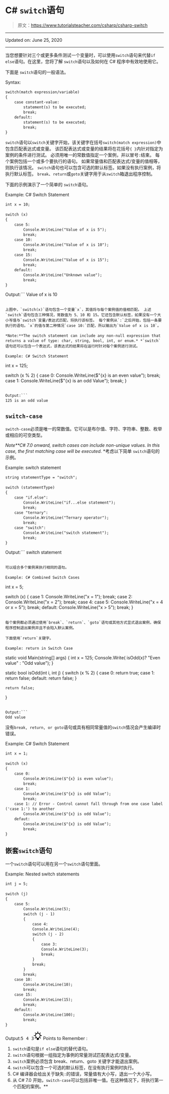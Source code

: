 # C# `switch`语句

> 原文：<https://www.tutorialsteacher.com/csharp/csharp-switch>

* * *

Updated on: <time datetime="2020-06-25">June 25, 2020</time>

* * *

当您想要针对三个或更多条件测试一个变量时，可以使用`switch`语句来代替`if else`语句。在这里，您将了解 `switch`语句以及如何在 C# 程序中有效地使用它。

下面是 `switch`语句的一般语法。

Syntax:

```
switch(match expression/variable)
{
    case constant-value:
        statement(s) to be executed;
        break;
    default: 
        statement(s) to be executed;
        break;
}

```

`switch`语句以`switch`关键字开始，该关键字在括号`switch(match expression)`中包含匹配表达式或变量。 该匹配表达式或变量的结果将在花括号`{ }`内针对指定为案例的条件进行测试。 必须用唯一的常数值指定一个案例，并以冒号`:`结束。 每个案例包括一个或多个要执行的语句。 如果常量值和匹配表达式/变量的值相等，则执行该情况。 `switch`语句也可以包含可选的默认标签。如果没有执行案例，将执行默认标签。 `break`、`return`或`goto`关键字用于从`switch`箱退出程序控制。

下面的示例演示了一个简单的 `switch`语句。

Example: C# Switch Statement

```
int x = 10;

switch (x)
{ 
    case 5:
        Console.WriteLine("Value of x is 5");
        break;
    case 10:
        Console.WriteLine("Value of x is 10");
        break;
    case 15:
        Console.WriteLine("Value of x is 15");
        break;
    default:
        Console.WriteLine("Unknown value");
        break;
} 
```

Output:```
Value of x is 10
```

上图中，`switch(x)`语句包含一个变量`x`，其值将与每个案例值的值相匹配。 上述`switch`语句包含三种情况，常数值为 5、10 和 15。它还包含默认标签，如果没有一个大小写值与`switch`变量/表达式匹配，将执行该标签。 每个案例从`:`之后开始，包括一条要执行的语句。`x`的值与第二种情况`case 10:`匹配，所以输出为`Value of x is 10`。

*Note:**The switch statement can include any non-null expression that returns a value of type: char, string, bool, int, or enum.* *`switch`语句还可以包含一个表达式，该表达式的结果将在运行时针对每个案例进行测试。

Example: C# Switch Statement

```
int x = 125;

switch (x % 2)
{ 
    case 0:
        Console.WriteLine($"{x} is an even value");
        break;
    case 1:
        Console.WriteLine($"{x} is an odd Value");
        break;
} 
```

Output:```
125 is an odd value
```

## `switch-case`

`switch-case`必须是唯一的常数值。它可以是布尔值、字符、字符串、整数、枚举或相应的可空类型。

*Note**C# 7.0 onward, switch cases can include non-unique values. In this case, the first matching case will be executed.* *考虑以下简单 `switch`语句的示例。

Example: switch statement

```
string statementType = "switch";

switch (statementType)
{
    case "if.else":
        Console.WriteLine("if...else statement");
        break;
    case "ternary":
        Console.WriteLine("Ternary operator");
        break;
    case "switch":
        Console.WriteLine("switch statement");
        break;
} 
```

Output:```
switch statement
```

可以组合多个案例来执行相同的语句。

Example: C# Combined Switch Cases

```
int x = 5;

switch (x)
{ 
    case 1:
        Console.WriteLine("x = 1");
        break;
    case 2:
        Console.WriteLine("x = 2");
        break;
    case 4:
    case 5:
        Console.WriteLine("x = 4 or x = 5");
        break;
    default:
        Console.WriteLine("x > 5");
        break;
} 
```

每个案例都必须通过使用`break`、`return`、`goto`语句或其他方式显式退出案例，确保程序控制退出案例并且不会陷入默认案例。

下面使用`return`关键字。

Example: return in Switch Case

```
static void Main(string[] args)
{
    int x = 125;
    Console.Write( isOdd(x)? "Even value" : "Odd value");
}

static bool isOdd(int i, int j)
{
    switch (x % 2)
    { 
        case 0:
            return true;
        case 1:
            return false;
        default:
            return false;
    }

    return false;
} 
```

Output:```
Odd value
```

没有`break, return, or goto`语句或具有相同常量值的`switch`情况会产生编译时错误。

Example: C# Switch Statement

```
int x = 1;

switch (x)
{ 
    case 0:
        Console.WriteLine($"{x} is even value");
        break;
    case 1:
        Console.WriteLine($"{x} is odd Value");
        break;
    case 1: // Error - Control cannot fall through from one case label ('case 1:') to another
        Console.WriteLine($"{x} is odd Value");
    defaut:
        Console.WriteLine($"{x} is odd Value");
        break;
} 
```

## 嵌套`switch`语句

一个`switch`语句可以用在另一个`switch`语句里面。

Example: Nested switch statements

```
int j = 5;

switch (j)
{
    case 5:
        Console.WriteLine(5);
        switch (j - 1)
        {
            case 4:
            Console.WriteLine(4);
            switch (j - 2)
            {
                case 3:
                Console.WriteLine(3);
                break;
            }
            break;
        }
        break;
    case 10:
        Console.WriteLine(10);
        break;
    case 15:
        Console.WriteLine(15);
        break;
    default:
        Console.WriteLine(100);
        break;
} 
```

Output:<samp>5
4
3</samp>![](img/85db52f5404f0c468e1b194aa487d6a1.png)  Points to Remember :

1.  `switch`语句是`if else`语句的替代语句。
2.  `switch`语句根据一组指定为事例的常量测试匹配表达式/变量。
3.  `switch`案例必须包含 break、return、goto 关键字才能退出案例。
4.  `switch`可以包含一个可选的默认标签，在没有执行案例时执行。
5.  C# 编译器会给出关于缺失`:`的错误，常量值有大小写，退出一个大小写。
6.  从 C# 7.0 开始，`switch-case`可以包括非唯一值。在这种情况下，将执行第一个匹配的案例。**